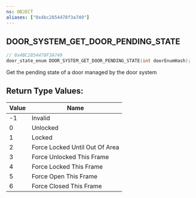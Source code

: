 ```yaml
---
ns: OBJECT
aliases: ["0x4bc2854478f3a749"]
---
```

## DOOR_SYSTEM_GET_DOOR_PENDING_STATE

```c
// 0x4BC2854478F3A749
door_state_enum DOOR_SYSTEM_GET_DOOR_PENDING_STATE(int doorEnumHash);
```

Get the pending state of a door managed by the door system

## Return Type Values:
| Value | Name |
| --- | --- |
| -1 | Invalid |
| 0 | Unlocked |
| 1 | Locked |
| 2 | Force Locked Until Out Of Area |
| 3 | Force Unlocked This Frame |
| 4 | Force Locked This Frame |
| 5 | Force Open This Frame |
| 6 | Force Closed This Frame |

